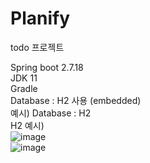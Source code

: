 # Planify
todo 프로젝트

Spring boot 2.7.18
<br>
JDK 11
<br>
Gradle
<br>
Database : H2 사용 (embedded)
<br>예시)
Database : H2
<br>H2 예시)
<br>![image](https://github.com/user-attachments/assets/fd8ab86f-12b5-44ff-9ec7-84aeb1c6b946)
<br>![image](https://github.com/user-attachments/assets/4d039294-dc0c-4fcc-a5e5-a4bcf19443bc)
